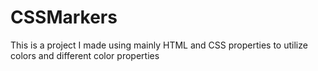 # CSSMarkers
This is a project I made using mainly HTML and CSS properties to utilize colors and different color properties
